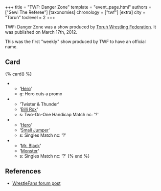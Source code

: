 +++
title = "TWF: Danger Zone"
template = "event_page.html"
authors = ["Sewi The Referee"]
[taxonomies]
chronology = ["twf"]
[extra]
city = "Toruń"
toclevel = 2
+++

TWF: Danger Zone was a show produced by [Toruń Wrestling Federation](@/o/twf.md). It was published on March 17th, 2012. 

This was the first "weekly" show produced by TWF to have an official name.

## Card 

{% card() %}
- - '[Hero](@/w/pj-blake.md)'
  - g: Hero cuts a promo
- - 'Twister & Thunder'
  - '[Billi Rox](@/w/corin-mear.md)'
  - s: Two-On-One Handicap Match
    nc: '?'
- - '[Hero](@/w/pj-blake.md)'
  - '[Small Jumper](@/w/small-jumper.md)'
  - s: Singles Match
    nc: '?'
- - '[Mr. Black](@/w/mr-black.md)'
  - '[Monster](@/w/chris-hunter.md)'
  - s: Singles Match
    nc: '?'
{% end %}

## References

* [WrestleFans forum post](https://wrestlefans.pl/forum/viewtopic.php?f=59&t=28589)
